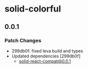 # solid-colorful

## 0.0.1
### Patch Changes

- 299db0f: fixed leva build and types
- Updated dependencies [299db0f]
  - solid-react-compat@0.0.1
